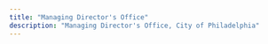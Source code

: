 ```yaml
---
title: "Managing Director's Office"
description: "Managing Director's Office, City of Philadelphia"
---
```


